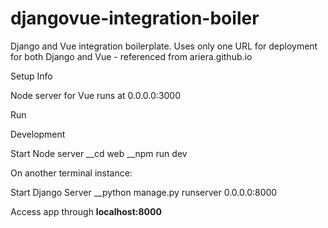 # djangovue-integration-boiler
Django and Vue integration boilerplate. Uses only one URL for deployment for both Django and Vue - referenced from ariera.github.io


Setup Info

Node server for Vue runs at 0.0.0.0:3000

Run

Development

  Start Node server
    __cd web
    __npm run dev

  On another terminal instance:

  Start Django Server
    __python manage.py runserver 0.0.0.0:8000

  Access app through
  **localhost:8000**
